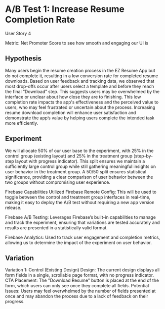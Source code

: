 # A/B Test 1: Increase Resume Completion Rate
  User Story 4

  Metric: Net Promoter Score to see how smooth and engaging our UI is 

  ## Hypothesis
  Many users begin the resume creation process in the EZ Resume App but do not complete it, resulting in a low conversion rate for completed resume downloads. Based on          user feedback and tracking data, we observed that most drop-offs occur after users select a template and before they reach the final “Download” step. This suggests users     may be overwhelmed by the interface or unclear about how close they are to finishing. This low completion rate impacts the app's effectiveness and the perceived value to     users, who may feel frustrated or uncertain about the process. Increasing resume download completion will enhance user satisfaction and demonstrate the app’s value by      helping users complete the intended task more efficiently.

  ## Experiment
  We will allocate 50% of our user base to the experiment, with 25% in the control group (existing layout) and 25% in the treatment group (step-by-step layout with progress    indicator). This split ensures we maintain a sufficiently large control group while still gathering meaningful insights on user behavior in the treatment group. A 50/50      split ensures statistical significance, providing a clear comparison of user behavior between the two groups without compromising user experience.

  Firebase Capabilities Utilized
  Firebase Remote Config: This will be used to toggle between the control and treatment group interfaces in real-time, making it easy to deploy the A/B test without            requiring a new app version release.
  
  Firebase A/B Testing: Leverages Firebase’s built-in capabilities to manage and track the experiment, ensuring that variations are tested accurately and results are           presented in a statistically valid format.
  
  Firebase Analytics: Used to track user engagement and completion metrics, allowing us to determine the impact of the experiment on user behavior.

  ## Variation
  Variation 1: Control (Existing Design)
  Design: The current design displays all form fields in a single, scrollable page format, with no progress indicator.
  CTA Placement: The "Download Resume" button is placed at the end of the form, which users can only see once they complete all fields.
  Potential Issues: Users may feel overwhelmed by the number of fields presented at once and may abandon the process due to a lack of feedback on their progress.
